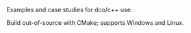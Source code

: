 Examples and case studies for dco/c++ use.

Build out-of-source with CMake; supports Windows and Linux.

